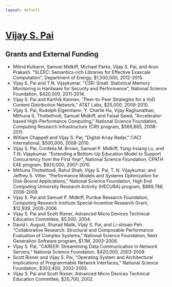 ```yaml
---
layout: default
---
```


# [Vijay S. Pai](index.md)
## Grants and External Funding

* Milind Kulkarni, Samuel Midkiff, Michael Parks, Vijay S. Pai, and
  Arun Prakash.  "SLEEC: Semantics-rich Libraries for Effective
  Exascale Computation", Department of Energy, $1,500,000, 2012-2015.
* Vijay S. Pai and T.N. Vijaykumar.  "CSR: Small: Statistical Memory
  Monitoring in Hardware for Security and Performance", National
  Science Foundation, $420,000, 2011-2014.
* Vijay S. Pai and Karthik Kannan, "Peer-to-Peer Strategies for a VoD
  Content Distribution Network," AT&amp;T Labs, $25,000, 2009-2010.
* Vijay S. Pai, Rudolph Eigenmann, Y. Charlie Hu, Vijay Raghunathan,
  Mithuna S. Thottethodi, Samuel Midkiff, and Faisal Saied,
  "Accelerator-based High-Performance Computing," National Science
  Foundation, Computing Research Infrastructure (CRI) program,
  $569,865, 2008-2011.
* William Chappell and Vijay S. Pai, "Digital Array Radar," CACI
  International, $500,000, 2008-2010.
* Vijay S. Pai, Cordelia M. Brown, Samuel P. Midkiff, Yung-hsiang Lu,
  and T.N. Vijaykumar. "Extending a Bottom-Up Education Model to
  Support Concurrency from the First Year", National Science
  Foundation, CPATH EAE program, $920,000, 2007-2010.
* Mithuna Thottethodi, Rahul Shah, Vijay S. Pai, T. N. Vijaykumar, and
  Jeffrey S. Vitter.  "Performance Models and Systems Optimization for
  Disk-Bound Applications," National Science Foundation, High End
  Computing University Research Activity (HECURA) program, $889,788,
  2006-2009.
* Vijay S. Pai and Samuel P. Midkiff, Purdue Research Foundation,
  Computing Research Institute Special Incentive Research Grant,
  $12,939, 2005-2006.
* Vijay S. Pai and Scott Rixner, Advanced Micro Devices Technical
  Education Committee, $5,000, 2004.
* David I. August, Sharad Malik, Vijay S. Pai, and Li-shiuan Peh.
  "Collaborative Research: Structural and Composable Performance
  Evaluation of Complex Systems," National Science Foundation,
  Next Generation Software program, $1.1M, 2003-2006.
* Vijay S. Pai, "CAREER: Streamlining Data Communication in Network
  Servers," National Science Foundation, $420,000, 2003-2008
* Scott Rixner and Vijay S. Pai, "Operating System and Architectural
  Implications of Programmable Network Interfaces," National Science
  Foundation, $303,400, 2002-2005.
* Vijay S. Pai and Scott Rixner, Advanced Micro Devices Technical
  Education Committee, $20,700, 2002.
